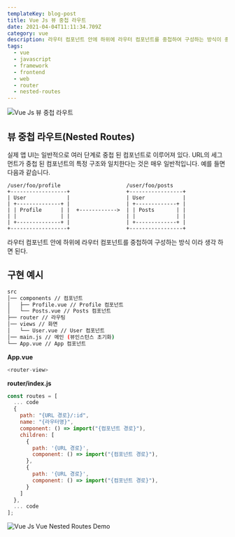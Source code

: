 ```yaml
---
templateKey: blog-post
title: Vue Js 뷰 중첩 라우트
date: 2021-04-04T11:11:34.709Z
category: vue
description: 라우터 컴포넌트 안에 하위에 라우터 컴포넌트를 중첩하여 구성하는 방식이 중첩 라우트 이다.
tags:
  - vue
  - javascript
  - framework
  - frontend
  - web
  - router
  - nested-routes
---
```


![Vue Js 뷰 중첩 라우트](/assets/vue-logo.png "Vue Js 뷰 중첩 라우트")

## 뷰 중첩 라우트(Nested Routes)

실제 앱 UI는 일반적으로 여러 단계로 중첩 된 컴포넌트로 이루어져 있다. URL의 세그먼트가 중첩 된 컴포넌트의 특정 구조와 일치한다는 것은 매우 일반적입니다. 예를 들면 다음과 같습니다.

```
/user/foo/profile                     /user/foo/posts
+------------------+                  +-----------------+
| User             |                  | User            |
| +--------------+ |                  | +-------------+ |
| | Profile      | |  +------------>  | | Posts       | |
| |              | |                  | |             | |
| +--------------+ |                  | +-------------+ |
+------------------+                  +-----------------+
```

라우터 컴포넌트 안에 하위에 라우터 컴포넌트를 중첩하여 구성하는 방식 이라 생각 하면 된다.

## 구현 예시

```sh
src
│── components // 컴포넌트
│   ├── Profile.vue // Profile 컴포넌트
│   └── Posts.vue // Posts 컴포넌트
├── router // 라우팅
│── views // 화면
│   └── User.vue // User 컴포넌트
│── main.js // 메인 (뷰인스턴스 초기화)
└── App.vue // App 컴포넌트
```

**App.vue**

```javascript
<router-view>
```

**router/index.js**

```javascript
const routes = [
  ... code
  {
    path: "{URL 경로}/:id",
    name: "{라우터명}",
    component: () => import("{컴포넌트 경로}"),
    children: [
      {
        path: '{URL 경로}',
        component: () => import("{컴포넌트 경로}"),
      },
      {
        path: '{URL 경로}',
        component: () => import("{컴포넌트 경로}"),
      }
    ]
  },
  ... code
];
```

![Vue Js Vue Nested Routes Demo](/assets/vue-js-vue-router-nested-routes.png "Vue Js Vue Nested Routes Demo")

